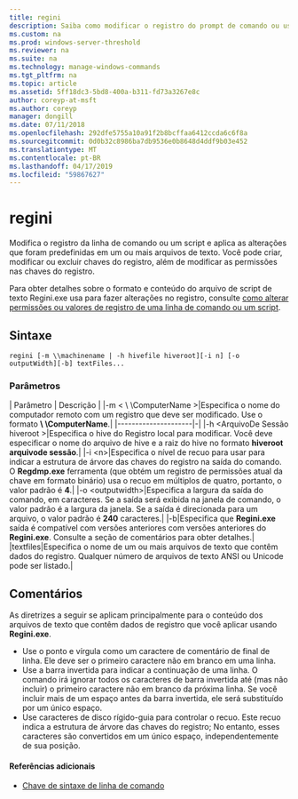```yaml
---
title: regini
description: Saiba como modificar o registro do prompt de comando ou usando um script.
ms.custom: na
ms.prod: windows-server-threshold
ms.reviewer: na
ms.suite: na
ms.technology: manage-windows-commands
ms.tgt_pltfrm: na
ms.topic: article
ms.assetid: 5ff18dc3-5bd8-400a-b311-fd73a3267e8c
author: coreyp-at-msft
ms.author: coreyp
manager: dongill
ms.date: 07/11/2018
ms.openlocfilehash: 292dfe5755a10a91f2b8bcffaa6412ccda6c6f8a
ms.sourcegitcommit: 0d0b32c8986ba7db9536e0b8648d4ddf9b03e452
ms.translationtype: MT
ms.contentlocale: pt-BR
ms.lasthandoff: 04/17/2019
ms.locfileid: "59867627"
---
```

# <a name="regini"></a>regini

Modifica o registro da linha de comando ou um script e aplica as alterações que foram predefinidas em um ou mais arquivos de texto. Você pode criar, modificar ou excluir chaves do registro, além de modificar as permissões nas chaves do registro.

Para obter detalhes sobre o formato e conteúdo do arquivo de script de texto Regini.exe usa para fazer alterações no registro, consulte [como alterar permissões ou valores de registro de uma linha de comando ou um script](https://support.microsoft.com/help/264584/how-to-change-registry-values-or-permissions-from-a-command-line-or-a).

## <a name="syntax"></a>Sintaxe

```
regini [-m \\machinename | -h hivefile hiveroot][-i n] [-o outputWidth][-b] textFiles...
```

### <a name="parameters"></a>Parâmetros

| Parâmetro | Descrição |
|-m \< \\ \\ComputerName >|Especifica o nome do computador remoto com um registro que deve ser modificado. Use o formato  **\\ \\ComputerName**.|
|---------------------|-|
|-h \<ArquivoDe Sessão hiveroot >|Especifica o hive do Registro local para modificar. Você deve especificar o nome do arquivo de hive e a raiz do hive no formato **hiveroot arquivode sessão**.|
|-i \<n>|Especifica o nível de recuo para usar para indicar a estrutura de árvore das chaves do registro na saída do comando. O **Regdmp.exe** ferramenta (que obtém um registro de permissões atual da chave em formato binário) usa o recuo em múltiplos de quatro, portanto, o valor padrão é **4**.|
|-o \<outputwidth>|Especifica a largura da saída do comando, em caracteres. Se a saída será exibida na janela de comando, o valor padrão é a largura da janela. Se a saída é direcionada para um arquivo, o valor padrão é **240** caracteres.|
|-b|Especifica que **Regini.exe** saída é compatível com versões anteriores com versões anteriores do **Regini.exe**. Consulte a seção de comentários para obter detalhes.|
|textfiles|Especifica o nome de um ou mais arquivos de texto que contêm dados do registro. Qualquer número de arquivos de texto ANSI ou Unicode pode ser listado.|

## <a name="remarks"></a>Comentários

As diretrizes a seguir se aplicam principalmente para o conteúdo dos arquivos de texto que contêm dados de registro que você aplicar usando **Regini.exe**.
-   Use o ponto e vírgula como um caractere de comentário de final de linha. Ele deve ser o primeiro caractere não em branco em uma linha.
-   Use a barra invertida para indicar a continuação de uma linha. O comando irá ignorar todos os caracteres de barra invertida até (mas não incluir) o primeiro caractere não em branco da próxima linha. Se você incluir mais de um espaço antes da barra invertida, ele será substituído por um único espaço.
-   Use caracteres de disco rígido-guia para controlar o recuo. Este recuo indica a estrutura de árvore das chaves do registro; No entanto, esses caracteres são convertidos em um único espaço, independentemente de sua posição.

#### <a name="additional-references"></a>Referências adicionais

-   [Chave de sintaxe de linha de comando](command-line-syntax-key.md)